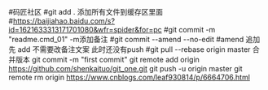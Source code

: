 #码匠社区
#git add . 添加所有文件到缓存区里面
#https://baijiahao.baidu.com/s?id=1621633313171701080&wfr=spider&for=pc 
#git commit -m "readme.cmd_01" -m添加备注
#git commit --amend --no-edit 
#amend 追加 先 add  不需要改备注文案 此时还没有push
#git pull --rebase origin master 合并版本
git commit -m "first commit"
git remote add origin https://github.com/shenkaituo/git_one.git
git push -u origin master 
git remote rm origin
https://www.cnblogs.com/leaf930814/p/6664706.html
